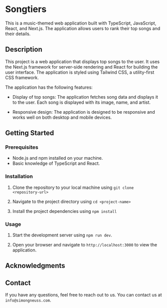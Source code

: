 # Songtiers

This is a music-themed web application built with TypeScript, JavaScript, React, and Next.js. The application allows users to rank their top songs and their details.

## Description

This project is a web application that displays top songs to the user. It uses the Next.js framework for server-side rendering and React for building the user interface. The application is styled using Tailwind CSS, a utility-first CSS framework.

The application has the following features:

- Display of top songs: The application fetches song data and displays it to the user. Each song is displayed with its image, name, and artist.

- Responsive design: The application is designed to be responsive and works well on both desktop and mobile devices.

## Getting Started

### Prerequisites

- Node.js and npm installed on your machine.
- Basic knowledge of TypeScript and React.

### Installation

1. Clone the repository to your local machine using `git clone <repository-url>`

2. Navigate to the project directory using `cd <project-name>`

3. Install the project dependencies using `npm install`

### Usage

1. Start the development server using `npm run dev`.

2. Open your browser and navigate to `http://localhost:3000` to view the application.

## Acknowledgments


## Contact

If you have any questions, feel free to reach out to us. You can contact us at `info@simongneuss.com`.
